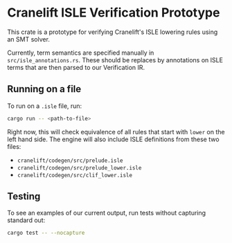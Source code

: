 # Cranelift ISLE Verification Prototype

This crate is a prototype for verifying Cranelift's ISLE lowering rules using an SMT solver.

Currently, term semantics are specified manually in `src/isle_annotations.rs`. These should be replaces by annotations on ISLE terms that are then parsed to our Verification IR.  

## Running on a file

To run on a `.isle` file, run:

```bash
cargo run -- <path-to-file>
```

Right now, this will check equivalence of all rules that start with `lower` on the left hand side. 
The engine will also include ISLE definitions from these two files:
- `cranelift/codegen/src/prelude.isle`
- `cranelift/codegen/src/prelude_lower.isle`
- `cranelift/codegen/src/clif_lower.isle`


## Testing

To see an examples of our current output, run tests without capturing standard out:
```bash
cargo test -- --nocapture
```